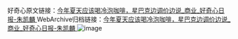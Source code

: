 好奇心原文链接：[今年夏天应该喝冷泡咖啡，星巴克边调价边说_商业_好奇心日报-朱凯麟 ](https://www.qdaily.com/articles/11805.html)
WebArchive归档链接：[今年夏天应该喝冷泡咖啡，星巴克边调价边说_商业_好奇心日报-朱凯麟 ](http://web.archive.org/web/20190623171123/https://www.qdaily.com/articles/11805.html)
![image](http://ww3.sinaimg.cn/large/007d5XDply1g3whtthtcfj30u02ks7sr)